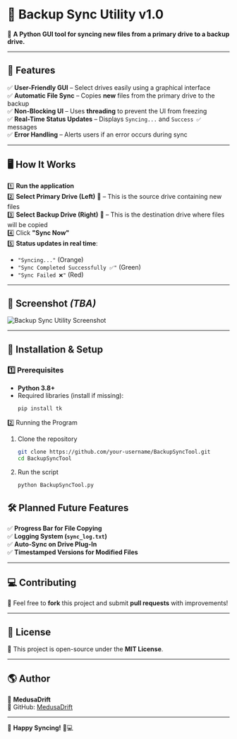 # 🔄 Backup Sync Utility v1.0  

📌 **A Python GUI tool for syncing new files from a primary drive to a backup drive.**  

---

## 🚀 **Features**  
✅ **User-Friendly GUI** – Select drives easily using a graphical interface  
✅ **Automatic File Sync** – Copies **new** files from the primary drive to the backup  
✅ **Non-Blocking UI** – Uses **threading** to prevent the UI from freezing  
✅ **Real-Time Status Updates** – Displays `Syncing...` and `Success ✅` messages  
✅ **Error Handling** – Alerts users if an error occurs during sync  

---

## 🖥️ **How It Works**  

1️⃣ **Run the application**  
2️⃣ **Select Primary Drive (Left)** 📂 – This is the source drive containing new files  
3️⃣ **Select Backup Drive (Right)** 📂 – This is the destination drive where files will be copied  
4️⃣ Click **"Sync Now"**  
5️⃣ **Status updates in real time**:  
   - `"Syncing..."` (Orange)  
   - `"Sync Completed Successfully ✅"` (Green)  
   - `"Sync Failed ❌"` (Red)  

---

## 📸 **Screenshot** *(TBA)*  
![Backup Sync Utility Screenshot](screenshot.png)  

---

## 🔧 **Installation & Setup**  
### **1️⃣ Prerequisites**  
- **Python 3.8+**  
- Required libraries (install if missing):  
  ```sh
  pip install tk

2️⃣ Running the Program
1. Clone the repository
   ```sh
   git clone https://github.com/your-username/BackupSyncTool.git
   cd BackupSyncTool

3. Run the script
   ```sh
   python BackupSyncTool.py

## 🛠️ **Planned Future Features**  
✅ **Progress Bar for File Copying**  
✅ **Logging System (`sync_log.txt`)**  
✅ **Auto-Sync on Drive Plug-In**  
✅ **Timestamped Versions for Modified Files**  

---

## 💻 **Contributing**  
🔹 Feel free to **fork** this project and submit **pull requests** with improvements!  

---

## 📜 **License**  
📝 This project is open-source under the **MIT License**.  

---

## 🌎 **Author**  
👤 **MedusaDrift**  
🔗 GitHub: [MedusaDrift](https://github.com/MedusaDrift)  

---

🚀 **Happy Syncing!** 💾💻  
